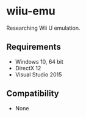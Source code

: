 # wiiu-emu
Researching Wii U emulation.

## Requirements
- Windows 10, 64 bit
- DirectX 12
- Visual Studio 2015

## Compatibility
- None
